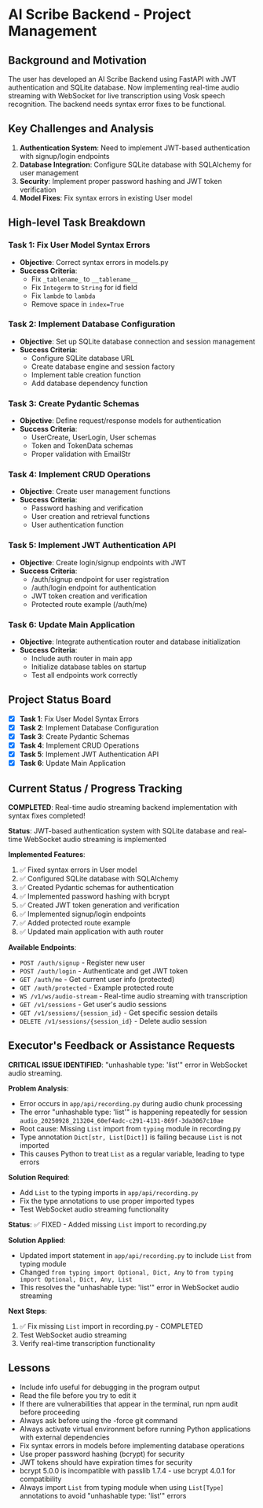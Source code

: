 # AI Scribe Backend - Project Management

## Background and Motivation

The user has developed an AI Scribe Backend using FastAPI with JWT authentication and SQLite database. Now implementing real-time audio streaming with WebSocket for live transcription using Vosk speech recognition. The backend needs syntax error fixes to be functional.

## Key Challenges and Analysis

1. **Authentication System**: Need to implement JWT-based authentication with signup/login endpoints
2. **Database Integration**: Configure SQLite database with SQLAlchemy for user management
3. **Security**: Implement proper password hashing and JWT token verification
4. **Model Fixes**: Fix syntax errors in existing User model

## High-level Task Breakdown

### Task 1: Fix User Model Syntax Errors
- **Objective**: Correct syntax errors in models.py
- **Success Criteria**: 
  - Fix `_tablename_` to `__tablename__`
  - Fix `Integerm` to `String` for id field
  - Fix `lambde` to `lambda`
  - Remove space in `index=True`

### Task 2: Implement Database Configuration
- **Objective**: Set up SQLite database connection and session management
- **Success Criteria**:
  - Configure SQLite database URL
  - Create database engine and session factory
  - Implement table creation function
  - Add database dependency function

### Task 3: Create Pydantic Schemas
- **Objective**: Define request/response models for authentication
- **Success Criteria**:
  - UserCreate, UserLogin, User schemas
  - Token and TokenData schemas
  - Proper validation with EmailStr

### Task 4: Implement CRUD Operations
- **Objective**: Create user management functions
- **Success Criteria**:
  - Password hashing and verification
  - User creation and retrieval functions
  - User authentication function

### Task 5: Implement JWT Authentication API
- **Objective**: Create login/signup endpoints with JWT
- **Success Criteria**:
  - /auth/signup endpoint for user registration
  - /auth/login endpoint for authentication
  - JWT token creation and verification
  - Protected route example (/auth/me)

### Task 6: Update Main Application
- **Objective**: Integrate authentication router and database initialization
- **Success Criteria**:
  - Include auth router in main app
  - Initialize database tables on startup
  - Test all endpoints work correctly

## Project Status Board

- [x] **Task 1**: Fix User Model Syntax Errors
- [x] **Task 2**: Implement Database Configuration  
- [x] **Task 3**: Create Pydantic Schemas
- [x] **Task 4**: Implement CRUD Operations
- [x] **Task 5**: Implement JWT Authentication API
- [x] **Task 6**: Update Main Application

## Current Status / Progress Tracking

**COMPLETED**: Real-time audio streaming backend implementation with syntax fixes completed!

**Status**: JWT-based authentication system with SQLite database and real-time WebSocket audio streaming is implemented

**Implemented Features**:
1. ✅ Fixed syntax errors in User model
2. ✅ Configured SQLite database with SQLAlchemy
3. ✅ Created Pydantic schemas for authentication
4. ✅ Implemented password hashing with bcrypt
5. ✅ Created JWT token generation and verification
6. ✅ Implemented signup/login endpoints
7. ✅ Added protected route example
8. ✅ Updated main application with auth router

**Available Endpoints**:
- `POST /auth/signup` - Register new user
- `POST /auth/login` - Authenticate and get JWT token
- `GET /auth/me` - Get current user info (protected)
- `GET /auth/protected` - Example protected route
- `WS /v1/ws/audio-stream` - Real-time audio streaming with transcription
- `GET /v1/sessions` - Get user's audio sessions
- `GET /v1/sessions/{session_id}` - Get specific session details
- `DELETE /v1/sessions/{session_id}` - Delete audio session

## Executor's Feedback or Assistance Requests

**CRITICAL ISSUE IDENTIFIED**: "unhashable type: 'list'" error in WebSocket audio streaming.

**Problem Analysis**:
- Error occurs in `app/api/recording.py` during audio chunk processing
- The error "unhashable type: 'list'" is happening repeatedly for session `audio_20250928_213204_60ef4adc-c291-4131-869f-3da3067c10ae`
- Root cause: Missing `List` import from `typing` module in recording.py
- Type annotation `Dict[str, List[Dict]]` is failing because `List` is not imported
- This causes Python to treat `List` as a regular variable, leading to type errors

**Solution Required**:
- Add `List` to the typing imports in `app/api/recording.py`
- Fix the type annotations to use proper imported types
- Test WebSocket audio streaming functionality

**Status**: ✅ FIXED - Added missing `List` import to recording.py

**Solution Applied**:
- Updated import statement in `app/api/recording.py` to include `List` from typing module
- Changed `from typing import Optional, Dict, Any` to `from typing import Optional, Dict, Any, List`
- This resolves the "unhashable type: 'list'" error in WebSocket audio streaming

**Next Steps**:
1. ✅ Fix missing `List` import in recording.py - COMPLETED
2. Test WebSocket audio streaming
3. Verify real-time transcription functionality

## Lessons

- Include info useful for debugging in the program output
- Read the file before you try to edit it
- If there are vulnerabilities that appear in the terminal, run npm audit before proceeding
- Always ask before using the -force git command
- Always activate virtual environment before running Python applications with external dependencies
- Fix syntax errors in models before implementing database operations
- Use proper password hashing (bcrypt) for security
- JWT tokens should have expiration times for security
- bcrypt 5.0.0 is incompatible with passlib 1.7.4 - use bcrypt 4.0.1 for compatibility
- Always import `List` from typing module when using `List[Type]` annotations to avoid "unhashable type: 'list'" errors
